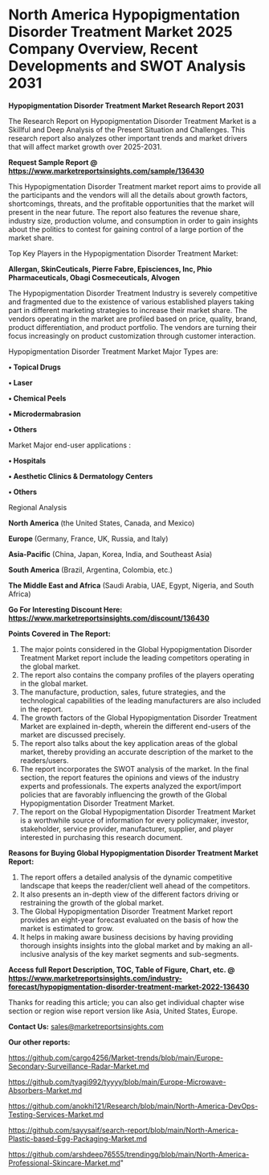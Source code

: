 # North America Hypopigmentation Disorder Treatment Market 2025 Company Overview, Recent Developments and SWOT Analysis 2031

<strong>Hypopigmentation Disorder Treatment Market Research Report 2031</strong>

The Research Report on Hypopigmentation Disorder Treatment Market is a Skillful and Deep Analysis of the Present Situation and Challenges. This research report also analyzes other important trends and market drivers that will affect market growth over 2025-2031.

<strong>Request Sample Report @ <a href=https://www.marketreportsinsights.com/sample/136430>https://www.marketreportsinsights.com/sample/136430</a></strong>

This Hypopigmentation Disorder Treatment market report aims to provide all the participants and the vendors will all the details about growth factors, shortcomings, threats, and the profitable opportunities that the market will present in the near future. The report also features the revenue share, industry size, production volume, and consumption in order to gain insights about the politics to contest for gaining control of a large portion of the market share.

Top Key Players in the Hypopigmentation Disorder Treatment Market:

<strong>Allergan, SkinCeuticals, Pierre Fabre, Episciences, Inc, Phio Pharmaceuticals, Obagi Cosmeceuticals, Alvogen</strong>

The Hypopigmentation Disorder Treatment Industry is severely competitive and fragmented due to the existence of various established players taking part in different marketing strategies to increase their market share. The vendors operating in the market are profiled based on price, quality, brand, product differentiation, and product portfolio. The vendors are turning their focus increasingly on product customization through customer interaction.

Hypopigmentation Disorder Treatment Market Major Types are:

<strong>• Topical Drugs

• Laser

• Chemical Peels

• Microdermabrasion

• Others</strong>

Market Major end-user applications :

<strong>• Hospitals

• Aesthetic Clinics & Dermatology Centers

• Others</strong>

Regional Analysis

</u><strong><b>North America</b></strong> (the United States, Canada, and Mexico)

<strong><b>Europe </b></strong>(Germany, France, UK, Russia, and Italy)

<strong><b>Asia-Pacific</b></strong> (China, Japan, Korea, India, and Southeast Asia)

<strong><b>South America</b></strong> (Brazil, Argentina, Colombia, etc.)

<strong><b>The Middle East and Africa</b></strong> (Saudi Arabia, UAE, Egypt, Nigeria, and South Africa)

<strong>Go For Interesting Discount Here: <a href=https://www.marketreportsinsights.com/discount/136430>https://www.marketreportsinsights.com/discount/136430</a></strong>

<strong>Points Covered in The Report:</strong>
<ol>
  <li>The major points considered in the Global Hypopigmentation Disorder Treatment Market report include the leading competitors operating in the global market.</li>
  <li>The report also contains the company profiles of the players operating in the global market.</li>
  <li>The manufacture, production, sales, future strategies, and the technological capabilities of the leading manufacturers are also included in the report.</li>
  <li>The growth factors of the Global Hypopigmentation Disorder Treatment Market are explained in-depth, wherein the different end-users of the market are discussed precisely.</li>
  <li>The report also talks about the key application areas of the global market, thereby providing an accurate description of the market to the readers/users.</li>
  <li>The report incorporates the SWOT analysis of the market. In the final section, the report features the opinions and views of the industry experts and professionals. The experts analyzed the export/import policies that are favorably influencing the growth of the Global Hypopigmentation Disorder Treatment Market.</li>
  <li>The report on the Global Hypopigmentation Disorder Treatment Market is a worthwhile source of information for every policymaker, investor, stakeholder, service provider, manufacturer, supplier, and player interested in purchasing this research document.</li>
</ol>
<strong>Reasons for Buying Global Hypopigmentation Disorder Treatment Market Report:</strong>

<ol>
  <li>The report offers a detailed analysis of the dynamic competitive landscape that keeps the reader/client well ahead of the competitors.</li>
  <li>It also presents an in-depth view of the different factors driving or restraining the growth of the global market.</li>
  <li>The Global Hypopigmentation Disorder Treatment Market report provides an eight-year forecast evaluated on the basis of how the market is estimated to grow.</li>
  <li>It helps in making aware business decisions by having providing thorough insights insights into the global market and by making an all-inclusive analysis of the key market segments and sub-segments.</li>
</ol>
<strong>Access full Report Description, TOC, Table of Figure, Chart, etc. @ <a href=https://www.marketreportsinsights.com/industry-forecast/hypopigmentation-disorder-treatment-market-2022-136430>https://www.marketreportsinsights.com/industry-forecast/hypopigmentation-disorder-treatment-market-2022-136430</a></strong>


Thanks for reading this article; you can also get individual chapter wise section or region wise report version like Asia, United States, Europe.

<strong>Contact Us:</strong>
sales@marketreportsinsights.com

<strong>Our other reports:</strong>

<a href=https://github.com/cargo4256/Market-trends/blob/main/Europe-Secondary-Surveillance-Radar-Market.md>https://github.com/cargo4256/Market-trends/blob/main/Europe-Secondary-Surveillance-Radar-Market.md</a>

<a href=https://github.com/tyagi992/tyyyy/blob/main/Europe-Microwave-Absorbers-Market.md>https://github.com/tyagi992/tyyyy/blob/main/Europe-Microwave-Absorbers-Market.md</a>

<a href=https://github.com/anokhi121/Research/blob/main/North-America-DevOps-Testing-Services-Market.md>https://github.com/anokhi121/Research/blob/main/North-America-DevOps-Testing-Services-Market.md</a>

<a href=https://github.com/sayysaif/search-report/blob/main/North-America-Plastic-based-Egg-Packaging-Market.md>https://github.com/sayysaif/search-report/blob/main/North-America-Plastic-based-Egg-Packaging-Market.md</a>

<a href=https://github.com/arshdeep76555/trendingg/blob/main/North-America-Professional-Skincare-Market.md>https://github.com/arshdeep76555/trendingg/blob/main/North-America-Professional-Skincare-Market.md</a>"
